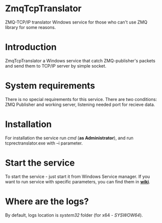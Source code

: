 # ZmqTcpTranslator
ZMQ-TCP/IP translator Windows service for those who can't use ZMQ library for some reasons.

# Introduction

ZmqTcpTranslator a Windows service that catch ZMQ-publisher's packets and send them to TCP/IP server by simple socket.

# System requirements

There is no special requirements for this service. There are two conditions: ZMQ Publisher and working server, listening needed port for recieve data.

# Installation

For installation the service run *cmd* (**as Administrator**), and run tcprectranslator.exe with –i parameter.

# Start the service

To start the service - just start it from Windows Service manager. If you want to run service with specific parameters, you can find them in <a href="https://github.com/someoneinthebox/ZmqTcpTranslator/wiki" target="_blank"><b>wiki</b></a>.

# Where are the logs?

By default, logs location is *system32* folder (for x64 - *SYSWOW64*).
